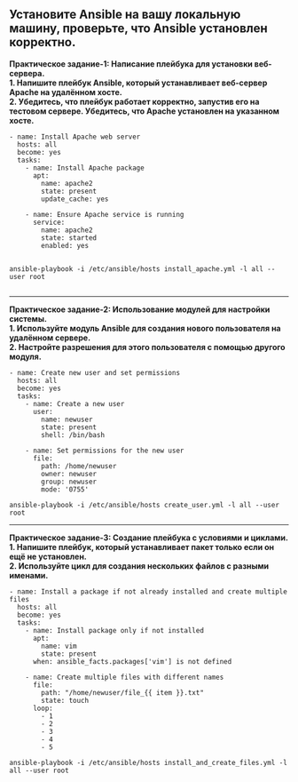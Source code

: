 
**Установите Ansible на вашу локальную машину, проверьте, что Ansible установлен корректно.** <br>
---

**Практическое задание-1: Написание плейбука для установки веб-сервера.** <br>
**1. Напишите плейбук Ansible, который устанавливает веб-сервер Apache на удалённом хосте.** <br>
**2. Убедитесь, что плейбук работает корректно, запустив его на тестовом сервере. Убедитесь, что Apache установлен на указанном хосте.** <br>







```
- name: Install Apache web server
  hosts: all
  become: yes
  tasks:
    - name: Install Apache package
      apt:
        name: apache2
        state: present
        update_cache: yes

    - name: Ensure Apache service is running
      service:
        name: apache2
        state: started
        enabled: yes
```

```

ansible-playbook -i /etc/ansible/hosts install_apache.yml -l all --user root


```



---

**Практическое задание-2: Использование модулей для настройки системы.** <br>
**1. Используйте модуль Ansible для создания нового пользователя на удалённом сервере.** <br>
**2. Настройте разрешения для этого пользователя с помощью другого модуля.** <br>

```
- name: Create new user and set permissions
  hosts: all
  become: yes
  tasks:
    - name: Create a new user
      user:
        name: newuser
        state: present
        shell: /bin/bash

    - name: Set permissions for the new user
      file:
        path: /home/newuser
        owner: newuser
        group: newuser
        mode: '0755'

```

```
ansible-playbook -i /etc/ansible/hosts create_user.yml -l all --user root
```






---

**Практическое задание-3: Создание плейбука с условиями и циклами.** <br>
**1. Напишите плейбук, который устанавливает пакет только если он ещё не установлен.** <br>
**2. Используйте цикл для создания нескольких файлов с разными именами.** <br>



```
- name: Install a package if not already installed and create multiple files
  hosts: all
  become: yes
  tasks:
    - name: Install package only if not installed
      apt:
        name: vim
        state: present
      when: ansible_facts.packages['vim'] is not defined

    - name: Create multiple files with different names
      file:
        path: "/home/newuser/file_{{ item }}.txt"
        state: touch
      loop:
        - 1
        - 2
        - 3
        - 4
        - 5

```

```
ansible-playbook -i /etc/ansible/hosts install_and_create_files.yml -l all --user root
```
